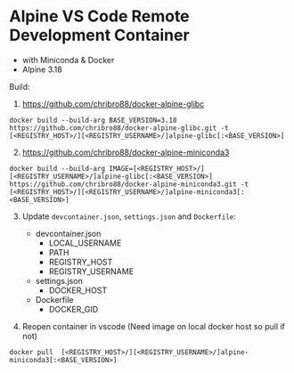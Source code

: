# Alpine VS Code Remote Development Container 
 - with Miniconda & Docker
 - Alpine 3.18

Build:
1. https://github.com/chribro88/docker-alpine-glibc

```
docker build --build-arg BASE_VERSION=3.18 https://github.com/chribro88/docker-alpine-glibc.git -t [<REGISTRY_HOST>/][<REGISTRY_USERNAME>/]alpine-glibc[:<BASE_VERSION>]
```

2. https://github.com/chribro88/docker-alpine-miniconda3
```
docker build --build-arg IMAGE=[<REGISTRY_HOST>/][<REGISTRY_USERNAME>/]alpine-glibc[:<BASE_VERSION>] https://github.com/chribro88/docker-alpine-miniconda3.git -t [<REGISTRY_HOST>/][<REGISTRY_USERNAME>/]alpine-miniconda3[:<BASE_VERSION>]
```

3. Update `devcontainer.json`, `settings.json` and `Dockerfile`:
   - devcontainer.json
     - LOCAL_USERNAME
     - PATH
     - REGISTRY_HOST
     - REGISTRY_USERNAME
   - settings.json
     - DOCKER_HOST
   - Dockerfile
     - DOCKER_GID

4. Reopen container in vscode (Need image on local docker host so pull if not)
```
docker pull  [<REGISTRY_HOST>/][<REGISTRY_USERNAME>/]alpine-miniconda3[:<BASE_VERSION>]
```

